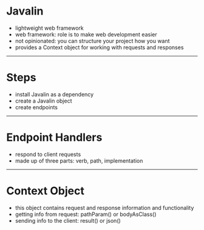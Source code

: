 # Javalin
- lightweight web framework
- web framework: role is to make web development easier 
- not opinionated: you can structure your project how you want
- provides a Context object for working with requests and responses

---

# Steps
- install Javalin as a dependency
- create a Javalin object
- create endpoints

---

# Endpoint Handlers
- respond to client requests
- made up of three parts: verb, path, implementation

---

# Context Object
- this object contains request and response information and functionality
- getting info from request: pathParam() or bodyAsClass()
- sending info to the client: result() or json()